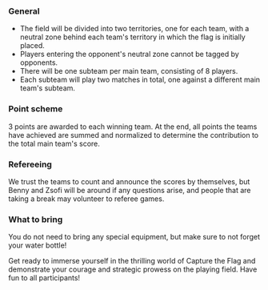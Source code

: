 
### General

- The field will be divided into two territories, one for each team, with a neutral zone behind each team's territory in which the flag is initially placed.
- Players entering the opponent's neutral zone cannot be tagged by opponents.
- There will be one subteam per main team, consisting of 8 players.
- Each subteam will play two matches in total, one against a different main team's subteam.

### Point scheme

3 points are awarded to each winning team. At the end, all points the teams have achieved are summed and normalized to determine the contribution to the total main team's score.

### Refereeing

We trust the teams to count and announce the scores by themselves, but Benny and Zsofi will be around if any questions arise, and people that are taking a break may volunteer to referee games.

### What to bring

You do not need to bring any special equipment, but make sure to not forget your water bottle!

Get ready to immerse yourself in the thrilling world of Capture the Flag and demonstrate your courage and strategic prowess on the playing field. Have fun to all participants!
